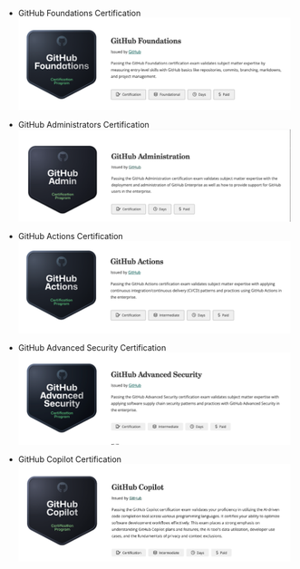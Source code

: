 - GitHub Foundations Certification
![Credly Badge](https://github.com/appatalks/GitHub-Certification-Paths/blob/main/Milestones/GitHub%20Foundations%20Badge.png)

- GitHub Administrators Certification
![Credly Badge](https://github.com/appatalks/GitHub-Certification-Paths/blob/main/Milestones/GitHub%20Admin%20Certification%20Badge1.png)

- GitHub Actions Certification
![Credly Badge](https://github.com/appatalks/GitHub-Certification-Paths/blob/main/Milestones/GitHub%20Actions%20Certification%20Badge%20.png)

- GitHub Advanced Security Certification
![Credly Badge](https://github.com/appatalks/GitHub-Certification-Paths/blob/main/Milestones/GitHub%20Advanced%20Security%20Badge.png)

- GitHub Copilot Certification
![Credly Badge](https://github.com/appatalks/GitHub-Certification-Paths/blob/main/Milestones/GitHub%20Copilot%20Certification%20Badge.png)
